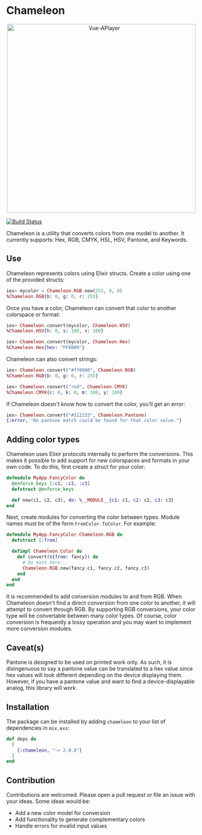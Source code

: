 # Chameleon
<p align="center">
<img src="https://user-images.githubusercontent.com/34600369/41201195-3fc423fe-6cab-11e8-9956-a300ab40e2e7.png" alt="Vue-APlayer" width="500">

[![Build Status](https://semaphoreci.com/api/v1/supersimple/chameleon/branches/master/badge.svg)](https://semaphoreci.com/supersimple/chameleon)

Chameleon is a utility that converts colors from one model to another.
It currently supports: Hex, RGB, CMYK, HSL, HSV, Pantone, and Keywords.

## Use

Chameleon represents colors using Elixir structs. Create a color using one
of the provided structs:

```elixir
iex> mycolor = Chameleon.RGB.new(255, 0, 0)
%Chameleon.RGB{b: 0, g: 0, r: 255}
```

Once you have a color, Chameleon can convert that color to another colorspace or
format:

```elixir
iex> Chameleon.convert(mycolor, Chameleon.HSV)
%Chameleon.HSV{h: 0, s: 100, v: 100}

iex> Chameleon.convert(mycolor, Chameleon.Hex)
%Chameleon.Hex{hex: "FF0000"}
```

Chameleon can also convert strings:

```elixir
iex> Chameleon.convert("#ff0000", Chameleon.RGB)
%Chameleon.RGB{b: 0, g: 0, r: 255}

iex> Chameleon.convert("red", Chameleon.CMYK)
%Chameleon.CMYK{c: 0, k: 0, m: 100, y: 100}
```

If Chameleon doesn't know how to convert the color, you'll get an error:

```elixir
iex> Chameleon.convert("#112233", Chameleon.Pantone)
{:error, "No pantone match could be found for that color value."}
```

## Adding color types

Chameleon uses Elixir protocols internally to perform the conversions. This
makes it possible to add support for new colorspaces and formats in your own
code. To do this, first create a struct for your color:

```elixir
defmodule MyApp.FancyColor do
  @enforce_keys [:c1, :c2, :c3]
  defstruct @enforce_keys

  def new(c1, c2, c3), do: %__MODULE__{c1: c1, c2: c2, c3: c3}
end
```

Next, create modules for converting the color between types.  Module names must
be of the form `FromColor.ToColor`. For example:

```elixir
defmodule MyApp.FancyColor.Chameleon.RGB do
  defstruct [:from]

  defimpl Chameleon.Color do
    def convert(%{from: fancy}) do
      # Do math here...
      Chameleon.RGB.new(fancy.c1, fancy.c2, fancy.c3)
    end
  end
end
```

It is recommended to add conversion modules to and from RGB. When Chameleon
doesn't find a direct conversion from one color to another, it will attempt to
convert through RGB. By supporting RGB conversions, your color type will be
convertable between many color types. Of course, color conversion is frequently
a lossy operation and you may want to implement more conversion modules.

## Caveat(s)

Pantone is designed to be used on printed work only. As such, it is disingenuous to say a
pantone value can be translated to a hex value since hex values will look different depending
on the device displaying them. However, if you have a pantone value and want to find a
device-displayable analog, this library will work.

## Installation

The package can be installed by adding `chameleon` to your list of dependencies in `mix.exs`:

```elixir
def deps do
  [
    {:chameleon, "~> 2.0.0"}
  ]
end
```

## Contribution

Contributions are welcomed. Please open a pull request or file an issue with your ideas.
Some ideas would be:

* Add a new color model for conversion
* Add functionality to generate complementary colors
* Handle errors for invalid input values
